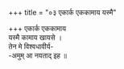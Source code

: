 +++
title = "०३ एकार्क एककामाय यस्मै"

+++
एकार्क एककामाय  
यस्मै कामाय खायसे ।  
तेन मे विश्वधावीर्य-  
-अमुम् आ नयताद् इह ॥